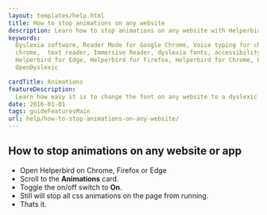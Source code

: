 ```yaml
---
layout: templates/help.html
title: How to stop animations on any website
description: Learn how to stop animations on any website with Helperbird.
keywords:
  Dyslexia software, Reader Mode for Google Chrome, Voice typing for chrome, Text to speech for
  chrome,  text reader, Immersive Reader, dyslexia fonts, accessibility software, dyslexia software,
  Helperbird for Edge, Helperbird for Firefox, Helperbird for Chrome, Opendyslexic for Chrome,
  OpenDyslexic

cardTitle: Animations
featureDescription:
  Learn how easy it is to change the font on any website to a dyslexic font with Helperbird.
date: 2016-01-01
tags: guideFeaturesMain
url: help/how-to-stop-animations-on-any-website/
---
```


## How to stop animations on any website or app

- Open Helperbird on Chrome, Firefox or Edge
- Scroll to the **Animations** card.
- Toggle the on/off switch to **On**.
- Still will stop all css animations on the page from running.
- Thats it.
